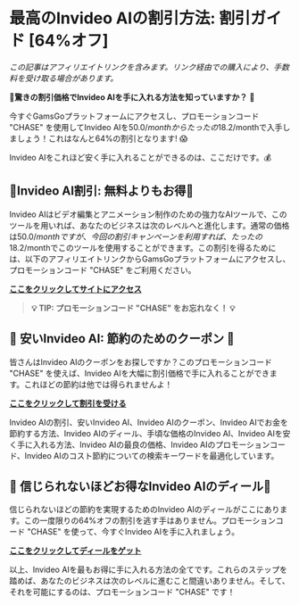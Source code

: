 # 最高のInvideo AIの割引方法: 割引ガイド [64%オフ]

*この記事はアフィリエイトリンクを含みます。リンク経由での購入により、手数料を受け取る場合があります。*

🚀**驚きの割引価格でInvideo AIを手に入れる方法を知っていますか？** 🚀

今すぐGamsGoプラットフォームにアクセスし、プロモーションコード "CHASE" を使用してInvideo AIを$50.0/monthからたったの$18.2/monthで入手しましょう！これはなんと64%の割引となります! 😱

Invideo AIをこれほど安く手に入れることができるのは、ここだけです。💰

## 💸Invideo AI割引: 無料よりもお得💸

Invideo AIはビデオ編集とアニメーション制作のための強力なAIツールで、このツールを用いれば、あなたのビジネスは次のレベルへと進化します。通常の価格は$50.0/monthですが、今回の割引キャンペーンを利用すれば、たったの$18.2/monthでこのツールを使用することができます。この割引を得るためには、以下のアフィリエイトリンクからGamsGoプラットフォームにアクセスし、プロモーションコード "CHASE" をご利用ください。

**[ここをクリックしてサイトにアクセス](https://www.gamsgo.com/partner/ykeX7B)**

>  **💡 TIP: プロモーションコード "CHASE" をお忘れなく！ 💡**

## 🎁 安いInvideo AI: 節約のためのクーポン 🎁

皆さんはInvideo AIのクーポンをお探しですか？このプロモーションコード "CHASE" を使えば、Invideo AIを大幅に割引価格で手に入れることができます。これほどの節約は他では得られませんよ！

**[ここをクリックして割引を受ける](https://www.gamsgo.com/partner/ykeX7B)**

Invideo AIの割引、安いInvideo AI、Invideo AIのクーポン、Invideo AIでお金を節約する方法、Invideo AIのディール、手頃な価格のInvideo AI、Invideo AIを安く手に入れる方法、Invideo AIの最良の価格、Invideo AIのプロモーションコード、Invideo AIのコスト節約についての検索キーワードを最適化しています。

## 💫 信じられないほどお得なInvideo AIのディール💫

信じられないほどの節約を実現するためのInvideo AIのディールがここにあります。この一度限りの64%オフの割引を逃す手はありません。プロモーションコード "CHASE" を使って、今すぐInvideo AIを手に入れましょう。

**[ここをクリックしてディールをゲット](https://www.gamsgo.com/partner/ykeX7B)**

以上、Invideo AIを最もお得に手に入れる方法の全てです。これらのステップを踏めば、あなたのビジネスは次のレベルに進むこと間違いありません。そして、それを可能にするのは、プロモーションコード "CHASE" です！
